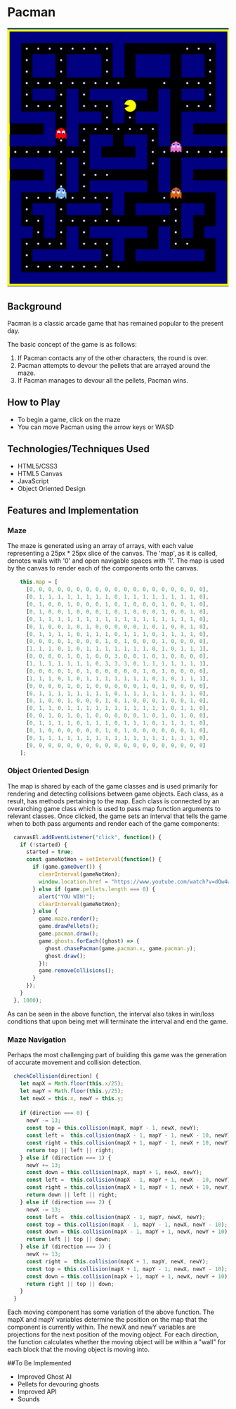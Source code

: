 # Pacman

![Alt text](/images/wakawaka.png)

## Background

Pacman is a classic arcade game that has remained popular to the present day.

The basic concept of the game is as follows:

1. If Pacman contacts any of the other characters, the round is over.
2. Pacman attempts to devour the pellets that are arrayed around the maze.
3. If Pacman manages to devour all the pellets, Pacman wins.

## How to Play

- To begin a game, click on the maze
- You can move Pacman using the arrow keys or WASD

## Technologies/Techniques Used

- HTML5/CSS3
- HTML5 Canvas
- JavaScript
- Object Oriented Design

## Features and Implementation

### Maze

The maze is generated using an array of arrays, with each value representing a 25px * 25px slice of the canvas. The 'map', as it is called, denotes walls with '0' and open navigable spaces with '1'. The map is used by the canvas to render each of the components onto the canvas.

```js
    this.map = [
      [0, 0, 0, 0, 0, 0, 0, 0, 0, 0, 0, 0, 0, 0, 0, 0, 0, 0, 0],
      [0, 1, 1, 1, 1, 1, 1, 1, 1, 0, 1, 1, 1, 1, 1, 1, 1, 1, 0],
      [0, 1, 0, 0, 1, 0, 0, 0, 1, 0, 1, 0, 0, 0, 1, 0, 0, 1, 0],
      [0, 1, 0, 0, 1, 0, 0, 0, 1, 0, 1, 0, 0, 0, 1, 0, 0, 1, 0],
      [0, 1, 1, 1, 1, 1, 1, 1, 1, 1, 1, 1, 1, 1, 1, 1, 1, 1, 0],
      [0, 1, 0, 0, 1, 0, 1, 0, 0, 0, 0, 0, 1, 0, 1, 0, 0, 1, 0],
      [0, 1, 1, 1, 1, 0, 1, 1, 1, 0, 1, 1, 1, 0, 1, 1, 1, 1, 0],
      [0, 0, 0, 0, 1, 0, 0, 0, 1, 0, 1, 0, 0, 0, 1, 0, 0, 0, 0],
      [1, 1, 1, 0, 1, 0, 1, 1, 1, 1, 1, 1, 1, 0, 1, 0, 1, 1, 1],
      [0, 0, 0, 0, 1, 0, 1, 0, 0, 3, 0, 0, 1, 0, 1, 0, 0, 0, 0],
      [1, 1, 1, 1, 1, 1, 1, 0, 3, 3, 3, 0, 1, 1, 1, 1, 1, 1, 1],
      [0, 0, 0, 0, 1, 0, 1, 0, 0, 0, 0, 0, 1, 0, 1, 0, 0, 0, 0],
      [1, 1, 1, 0, 1, 0, 1, 1, 1, 1, 1, 1, 1, 0, 1, 0, 1, 1, 1],
      [0, 0, 0, 0, 1, 0, 1, 0, 0, 0, 0, 0, 1, 0, 1, 0, 0, 0, 0],
      [0, 1, 1, 1, 1, 1, 1, 1, 1, 0, 1, 1, 1, 1, 1, 1, 1, 1, 0],
      [0, 1, 0, 0, 1, 0, 0, 0, 1, 0, 1, 0, 0, 0, 1, 0, 0, 1, 0],
      [0, 1, 1, 0, 1, 1, 1, 1, 1, 1, 1, 1, 1, 1, 1, 0, 1, 1, 0],
      [0, 0, 1, 0, 1, 0, 1, 0, 0, 0, 0, 0, 1, 0, 1, 0, 1, 0, 0],
      [0, 1, 1, 1, 1, 0, 1, 1, 1, 0, 1, 1, 1, 0, 1, 1, 1, 1, 0],
      [0, 1, 0, 0, 0, 0, 0, 0, 1, 0, 1, 0, 0, 0, 0, 0, 0, 1, 0],
      [0, 1, 1, 1, 1, 1, 1, 1, 1, 1, 1, 1, 1, 1, 1, 1, 1, 1, 0],
      [0, 0, 0, 0, 0, 0, 0, 0, 0, 0, 0, 0, 0, 0, 0, 0, 0, 0, 0]
    ];
```

### Object Oriented Design

The map is shared by each of the game classes and is used primarily for rendering and detecting collisions between game objects. Each class, as a result, has methods pertaining to the map. Each class is connected by an overarching game class which is used to pass map function arguments to relevant classes. Once clicked, the game sets an interval that tells the game when to both pass arguments and render each of the game components:

```js
  canvasEl.addEventListener("click", function() {
    if (!started) {
      started = true;
      const gameNotWon = setInterval(function() {
        if (game.gameOver()) {
          clearInterval(gameNotWon);
          window.location.href = "https://www.youtube.com/watch?v=dQw4w9WgXcQ";
        } else if (game.pellets.length === 0) {
          alert("YOU WIN!");
          clearInterval(gameNotWon);
        } else {
          game.maze.render();
          game.drawPellets();
          game.pacman.draw();
          game.ghosts.forEach((ghost) => {
            ghost.chasePacman(game.pacman.x, game.pacman.y);
            ghost.draw();
          });
          game.removeCollisions();
        }
      });
    }
  }, 1000);
```

As can be seen in the above function, the interval also takes in win/loss conditions that upon being met will terminate the interval and end the game.

### Maze Navigation

Perhaps the most challenging part of building this game was the generation of accurate movement and collision detection.
```js
  checkCollision(direction) {
    let mapX = Math.floor(this.x/25);
    let mapY = Math.floor(this.y/25);
    let newX = this.x, newY = this.y;

    if (direction === 0) {
      newY -= 13;
      const top = this.collision(mapX, mapY - 1, newX, newY);
      const left =  this.collision(mapX - 1, mapY - 1, newX - 10, newY);
      const right = this.collision(mapX + 1, mapY - 1, newX + 10, newY);
      return top || left || right;
    } else if (direction === 1) {
      newY += 13;
      const down = this.collision(mapX, mapY + 1, newX, newY);
      const left =  this.collision(mapX - 1, mapY + 1, newX - 10, newY);
      const right = this.collision(mapX + 1, mapY + 1, newX + 10, newY);
      return down || left || right;
    } else if (direction === 2) {
      newX -= 13;
      const left =  this.collision(mapX - 1, mapY, newX, newY);
      const top = this.collision(mapX - 1, mapY - 1, newX, newY - 10);
      const down = this.collision(mapX - 1, mapY + 1, newX, newY + 10);
      return left || top || down;
    } else if (direction === 3) {
      newX += 13;
      const right =  this.collision(mapX + 1, mapY, newX, newY);
      const top = this.collision(mapX + 1, mapY - 1, newX, newY - 10);
      const down = this.collision(mapX + 1, mapY + 1, newX, newY + 10);
      return right || top || down;
    }
  }
```
Each moving component has some variation of the above function. The mapX and mapY variables determine the position on the map that the component is currently within. The newX and newY variables are projections for the next position of the moving object. For each direction, the function calculates whether the moving object will be within a "wall" for each block that the moving object is moving into.

##To Be Implemented

- Improved Ghost AI
- Pellets for devouring ghosts
- Improved API
- Sounds
